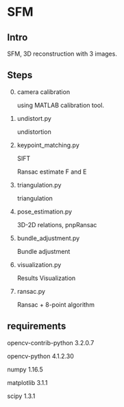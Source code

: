# SFM

## Intro

SFM, 3D reconstruction with 3 images.

## Steps

0. camera calibration

   using MATLAB calibration tool.

1. undistort.py

   undistortion

2. keypoint_matching.py

   SIFT

   Ransac estimate F and E

3. triangulation.py

   triangulation

4. pose_estimation.py

   3D-2D relations, pnpRansac

5. bundle_adjustment.py

   Bundle adjustment

6. visualization.py

   Results Visualization

7. ransac.py

   Ransac + 8-point algorithm

## requirements

opencv-contrib-python     3.2.0.7

opencv-python             4.1.2.30

numpy                     1.16.5

matplotlib                3.1.1

scipy                     1.3.1
